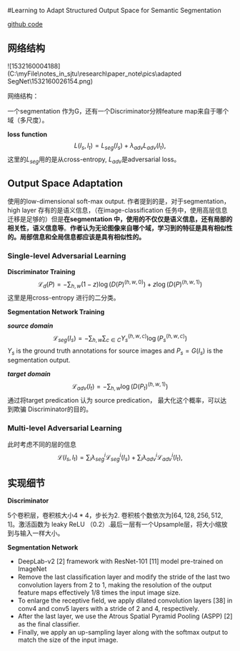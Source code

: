 #Learning to Adapt Structured Output Space for Semantic Segmentation

[github code](https://github.com/wasidennis/AdaptSegNet)

## 网络结构

![1532160004188](C:\myFile\notes_in_sjtu\research\paper_note\pics\adapted SegNet\1532160026154.png)

网络结构：

一个segmentation 作为G，还有一个Discriminator分辨feature map来自于哪个域（多尺度）。



**loss function**
$$
L(I_s, I_t) = L_{seg}(I_s) + λ_{adv}L_{adv}(I_t),
$$
这里的$L_{seg}$用的是从cross-entropy, $L_{adv}$是adversarial loss。



## Output Space Adaptation

使用的low-dimensional soft-max output. 作者提到的是，对于segmentation，high layer 存有的是语义信息，（在image-classification 任务中，使用高层信息迁移是足够的）但是**在segmentation 中，使用的不仅仅是语义信息，还有局部的相关性，语义信息等**。**作者认为无论图像来自哪个域，学习到的特征是具有相似性的。局部信息和全局信息都应该是具有相似性的。**

### Single-level Adversarial Learning

**Discriminator Training** 
$$
\mathcal{L}_d(P ) = − \sum_{h,w}(1 − z) \log(D(P )^{(h,w,0)}) +z\log(D(P )^{(h,w,1)})
$$
这里是用cross-entropy 进行的二分类。



**Segmentation Network Training**

***source domain***
$$
\mathcal{L}_{seg}(I_s) = −\sum_{h,w}\sum_{c\in C}Y_s^{(h,w,c)}\log(P_s^{(h,w,c)})
$$
 $Y_s$ is the ground truth annotations for source images and $P_s = G(I_s)$ is the segmentation output.

 ***target domain*** 
$$
\mathcal{L}_{adv}(I_t) = −\sum_{h,w}\log(D(P_t)^{(h,w,1)})
$$
通过将target predication 认为 source predication， 最大化这个概率，可以达到欺骗 Discriminator的目的。



### Multi-level Adversarial Learning

此时考虑不同的层的信息
$$
\mathcal{L}(I_s, I_t) = \sum_i λ^i_{seg}\mathcal{L}^i_{seg}(I_s) + \sum_i λ^i_{adv}\mathcal{L}^i_{adv}(I_t),
$$

## 实现细节

**Discriminator**

5个卷积层，卷积核大小$4*4$，步长为2. 卷积核个数依次为$[64,128,256,512,1]$。激活函数为 leaky ReLU （0.2）.最后一层有一个Upsample层，将大小缩放到与输入一样大小。

**Segmentation Network**

- DeepLab-v2 [2] framework with ResNet-101 [11] model pre-trained on ImageNet
- Remove the last classiﬁcation layer and modify the stride of the last two convolution layers from 2 to 1, making the resolution of the output feature maps effectively 1/8 times the input image size.
-  To enlarge the receptive ﬁeld, we apply dilated convolution layers [38] in conv4 and conv5 layers with a stride of 2 and 4, respectively. 
- After the last layer, we use the Atrous Spatial Pyramid Pooling (ASPP) [2] as the ﬁnal classiﬁer.
-  Finally, we apply an up-sampling layer along with the softmax output to match the size of the input
  image.

